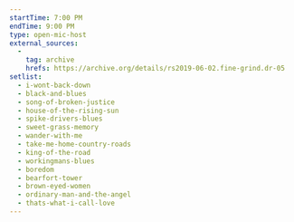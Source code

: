 ```yaml
---
startTime: 7:00 PM
endTime: 9:00 PM
type: open-mic-host
external_sources:
  -
    tag: archive
    hrefs: https://archive.org/details/rs2019-06-02.fine-grind.dr-05
setlist:
  - i-wont-back-down
  - black-and-blues
  - song-of-broken-justice
  - house-of-the-rising-sun
  - spike-drivers-blues
  - sweet-grass-memory
  - wander-with-me
  - take-me-home-country-roads
  - king-of-the-road
  - workingmans-blues
  - boredom
  - bearfort-tower
  - brown-eyed-women
  - ordinary-man-and-the-angel
  - thats-what-i-call-love
---
```

